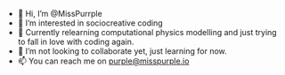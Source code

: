 - 👋 Hi, I’m @MissPurrple
- 👀 I’m interested in sociocreative coding 
- 🌱 Currently relearning computational physics modelling and just trying to fall in love with coding again.
- 💞️ I’m not looking to collaborate yet, just learning for now.
- 📫 You can reach me on purple@misspurple.io

<!---
MissPurrple/MissPurrple is a ✨ special ✨ repository because its `README.md` (this file) appears on your GitHub profile.
You can click the Preview link to take a look at your changes.
--->
